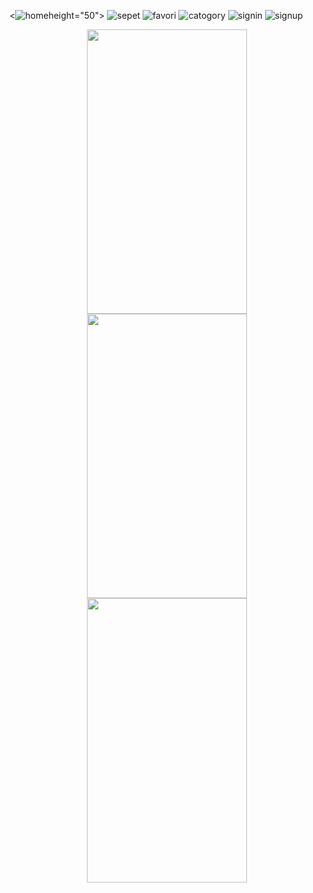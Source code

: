 <![home](https://user-images.githubusercontent.com/74530692/193114197-de5c746b-8bee-4463-a465-61a94aefa498.png)height="50">
![sepet](https://user-images.githubusercontent.com/74530692/193114208-2e1c0205-e59a-4c99-b1eb-76dfe1a9a3e7.png)
![favori](https://user-images.githubusercontent.com/74530692/193114218-93be33aa-a262-4fb2-b1e6-bcabbb4aaf77.png)
![catogory](https://user-images.githubusercontent.com/74530692/193114229-64d2805d-3ada-4a4a-8eb1-1eb5f870a201.png)
![signin](https://user-images.githubusercontent.com/74530692/193114592-ae59d69c-c452-4d61-bff2-6253523e6a92.png)
![signup](https://user-images.githubusercontent.com/74530692/193114596-47879dd6-5b8f-4e39-be01-d0b351b9316c.png)
<p align="center">
  <img src=(https://user-images.githubusercontent.com/74530692/193114197-de5c746b-8bee-4463-a465-61a94aefa498.png) width="256" height="455">
  <img src=(https://user-images.githubusercontent.com/74530692/193114208-2e1c0205-e59a-4c99-b1eb-76dfe1a9a3e7.png) width="256" height="455">
  <img src=(https://user-images.githubusercontent.com/74530692/193114218-93be33aa-a262-4fb2-b1e6-bcabbb4aaf77.png) width="256" height="455">
</p>
